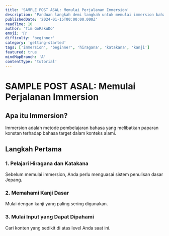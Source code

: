 ```yaml
---
title: 'SAMPLE POST ASAL: Memulai Perjalanan Immersion'
description: 'Panduan langkah demi langkah untuk memulai immersion bahasa Jepang dari nol.'
publishedDate: '2024-01-15T00:00:00.000Z'
readTime: 10
author: 'Tim GoRakuDo'
emoji: '🚀'
difficulty: 'beginner'
category: 'getting-started'
tags: ['immersion', 'beginner', 'hiragana', 'katakana', 'kanji']
featured: true
mindMapBranch: 'A'
contentType: 'tutorial'
---
```


# SAMPLE POST ASAL: Memulai Perjalanan Immersion

## Apa itu Immersion?

Immersion adalah metode pembelajaran bahasa yang melibatkan paparan konstan terhadap bahasa target dalam konteks alami.

## Langkah Pertama

### 1. Pelajari Hiragana dan Katakana

Sebelum memulai immersion, Anda perlu menguasai sistem penulisan dasar Jepang.

### 2. Memahami Kanji Dasar

Mulai dengan kanji yang paling sering digunakan.

### 3. Mulai Input yang Dapat Dipahami

Cari konten yang sedikit di atas level Anda saat ini.
